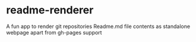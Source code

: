 # readme-renderer
A fun app to render git repositories Readme.md file contents as standalone webpage apart from gh-pages support
